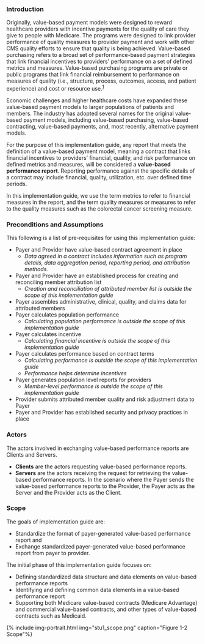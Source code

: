 ### Introduction

Originally, value-based payment models were designed to reward healthcare providers with incentive payments for the quality of care they give to people with Medicare. The programs were designed to link provider performance of quality measures to provider payment and work with other CMS quality efforts to ensure that quality is being achieved. Value-based purchasing refers to a broad set of performance-based payment strategies that link financial incentives to providers' performance on a set of defined metrics and measures. Value-based purchasing programs are private or public programs that link financial reimbursement to performance on measures of quality (i.e., structure, process, outcomes, access, and patient experience) and cost or resource use.<sup>[1](https://www.rand.org/pubs/periodicals/health-quarterly/issues/v4/n3/09.html)</sup> 

Economic challenges and higher healthcare costs have expanded these value-based payment models to larger populations of patients and members. The industry has adopted several names for the original value-based payment models, including value-based purchasing, value-based contracting, value-based payments, and, most recently, alternative payment models. 

For the purpose of this implementation guide, any report that meets the definition of a value-based payment model, meaning a contract that links financial incentives to providers’ financial, quality, and risk performance on defined metrics and measures, will be considered a **value-based performance report**. Reporting performance against the specific details of a contract may include financial, quality, utilization, etc. over defined time periods.

In this implementation guide, we use the term metrics to refer to financial measures in the report, and the term quality measures or measures to refer to the quality measures such as the colorectal cancer screening measure. 

### Preconditions and Assumptions

This following is a list of pre-requisites for using this implementation guide:
- Payer and Provider have value-based contract agreement in place
    - *Data agreed in a contract includes information such as program details, data aggregation period, reporting period, and attribution methods.*
- Payer and Provider have an established process for creating and reconciling member attribution list
    - *Creation and reconciliation of attributed member list is outside the scope of this implementation guide*
- Payer assembles administrative, clinical, quality, and claims data for attributed members
- Payer calculates population performance
    -  *Calculating population performance is outside the scope of this implementation guide*
- Payer calculates incentive
    - *Calculating financial incentive is outside the scope of this implementation guide*
- Payer calculates performance based on contract terms
    - *Calculating performance is outside the scope of this implementation guide*
    - *Performance helps determine incentives*
- Payer generates population level reports for providers
    - *Member-level performance is outside the scope of this implementation guide*
- Provider submits attributed member quality and risk adjustment data to Payer  
- Payer and Provider has established security and privacy practices in place

### Actors

The actors involved in exchanging value-based performance reports are Clients and Servers.
* **Clients** are the actors requesting value-based performance reports. 
* **Servers** are the actors receiving the request for retrieving the value-based performance reports. 
In the scenario where the Payer sends the value-based performance reports to the Provider, the Payer acts as the Server and the Provider acts as the Client. 

### Scope

The goals of implementation guide are:
- Standardize the format of payer-generated value-based performance report and 
- Exchange standardized payer-generated value-based performance report from payer to provider. 

The initial phase of this implementation guide focuses on:
- Defining standardized data structure and data elements on value-based performance reports
- Identifying and defining common data elements in a value-based performance report 
- Supporting both Medicare value-based contracts (Medicare Advantage) and commercial value-based contracts, and other types of value-based contracts such as Medicaid.

{% include img-portrait.html img="stu1_scope.png" caption="Figure 1-2 Scope"%}